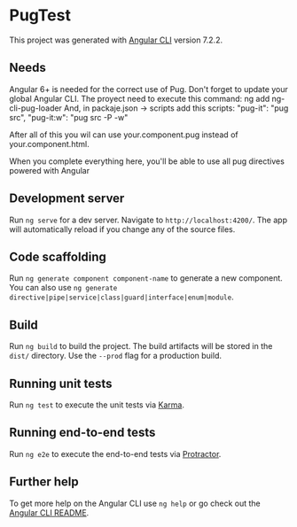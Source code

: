 # PugTest

This project was generated with [Angular CLI](https://github.com/angular/angular-cli) version 7.2.2.

## Needs
Angular 6+ is needed for the correct use of Pug. Don't forget to update your global Angular CLI.
The proyect need to execute this command: ng add ng-cli-pug-loader
And, in packaje.json -> scripts add this scripts: 
	"pug-it": "pug src",
	"pug-it:w": "pug src -P -w"

After all of this you wil can use your.component.pug instead of  your.component.html.  

When you complete everything here, you'll be able to use all pug directives powered with Angular

## Development server

Run `ng serve` for a dev server. Navigate to `http://localhost:4200/`. The app will automatically reload if you change any of the source files.

## Code scaffolding

Run `ng generate component component-name` to generate a new component. You can also use `ng generate directive|pipe|service|class|guard|interface|enum|module`.

## Build

Run `ng build` to build the project. The build artifacts will be stored in the `dist/` directory. Use the `--prod` flag for a production build.

## Running unit tests

Run `ng test` to execute the unit tests via [Karma](https://karma-runner.github.io).

## Running end-to-end tests

Run `ng e2e` to execute the end-to-end tests via [Protractor](http://www.protractortest.org/).

## Further help

To get more help on the Angular CLI use `ng help` or go check out the [Angular CLI README](https://github.com/angular/angular-cli/blob/master/README.md).
